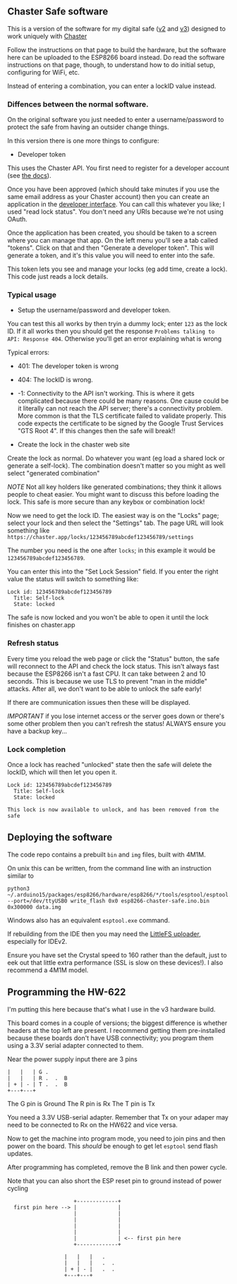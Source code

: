 ## Chaster Safe software

This is a version of the software for my digital safe ([v2](https://bdsm.spuddy.org/writings/Safe_v2/) and [v3](https://bdsm.spuddy.org/writings/Safe_v3/))
designed to work uniquely with [Chaster](https://chaster.app)

Follow the instructions on that page to build the hardware, but the software
here can be uploaded to the ESP8266 board instead.  Do read the software
instructions on that page, though, to understand how to do initial setup,
configuring for WiFi, etc.

Instead of entering a combination, you can enter a lockID value
instead.

### Diffences between the normal software.

On the original software you just needed to enter a username/password
to protect the safe from having an outsider change things.

In this version there is one more things to configure:

* Developer token

This uses the Chaster API.  You first need to register for a developer
account (see [the docs](https://chaster.app/developers)).

Once you have been approved (which should take minutes if you use the
same email address as your Chaster account) then you can create an
application in the [developer interface](https://chaster.app/developers/applications).
You can call this whatever you like; I used "read lock status".  You don't
need any URIs because we're not using OAuth.

Once the application has been created, you should be taken to a screen
where you can manage that app.  On the left menu you'll see a tab called
"tokens".  Click on that and then "Generate a developer token".  This
will generate a token, and it's this value you will need to enter into
the safe.  

This token lets you see and manage your locks (eg add time, create a lock).
This code just reads a lock details.

### Typical usage

* Setup the username/password and developer token.

You can test this all works by then tryin a dummy lock; enter `123` as
the lock ID.  If it all works then you should get the response
`Problems talking to API: Response 404`.  Otherwise
you'll get an error explaining what is wrong

Typical errors:

* 401: The developer token is wrong
* 404: The lockID is wrong.
* -1: Connectivity to the API isn't working.  This is where it gets
complicated because there could be many reasons.  One cause could be
it literally can not reach the API server; there's a connectivity
problem.  More common is that the TLS certificate failed to validate
properly.  This code expects the certificate to be signed by the 
Google Trust Services "GTS Root 4".  If this changes then the safe
will break!!

* Create the lock in the chaster web site

Create the lock as normal.  Do whatever you want (eg load a shared lock
or generate a self-lock).  The combination doesn't matter so you might as
well select "generated combination"

*NOTE* Not all key holders like generated combinations; they think it
allows people to cheat easier.  You might want to discuss this before
loading the lock.  This safe is more secure than any keybox or combination
lock!

Now we need to get the lock ID.  The easiest way is on the "Locks" page;
select your lock and then select the "Settings" tab.  The page URL will
look something like `https://chaster.app/locks/123456789abcdef123456789/settings`

The number you need is the one after `locks`; in this example it would be
`123456789abcdef123456789`.

You can enter this into the "Set Lock Session" field.  If you enter the
right value the status will switch to something like:

```
Lock id: 123456789abcdef123456789
  Title: Self-lock
  State: locked
```

The safe is now locked and you won't be able to open it until the lock
finishes on chaster.app

### Refresh status

Every time you reload the web page or click the "Status" button, the
safe will reconnect to the API and check the lock status.  This isn't
always fast because the ESP8266 isn't a fast CPU.  It can take between
2 and 10 seconds.  This is because we use TLS to prevent "man in the
middle" attacks.  After all, we don't want to be able to unlock the
safe early!

If there are communication issues then these will be displayed.

*IMPORTANT* if you lose internet access or the server goes down or
there's some other problem then you can't refresh the status!
ALWAYS ensure you have a backup key...

### Lock completion

Once a lock has reached "unlocked" state then the safe will delete
the lockID, which will then let you open it.

```
Lock id: 123456789abcdef123456789
  Title: Self-lock
  State: locked

This lock is now available to unlock, and has been removed from the safe
```

## Deploying the software

The code repo contains a prebuilt `bin` and `img` files, built with 4M1M.

On unix this can be written, from the command line with an instruction
similar to
```
python3 ~/.arduino15/packages/esp8266/hardware/esp8266/*/tools/esptool/esptool.py --port=/dev/ttyUSB0 write_flash 0x0 esp8266-chaster-safe.ino.bin 0x300000 data.img
```

Windows also has an equivalent `esptool.exe` command.

If rebuilding from the IDE then you may need the [LittleFS uploader](https://github.com/earlephilhower/arduino-littlefs-upload), especially for IDEv2.

Ensure you have set the Crystal speed to 160 rather than the default, just
to eek out that little extra performance (SSL is slow on these devices!).
I also recommend a 4M1M model.


## Programming the HW-622

I'm putting this here because that's what I use in the v3 hardware build.

This board comes in a couple of versions; the biggest difference is
whether headers at the top left are present. I recommend getting them
pre-installed because these boards don't have USB connectivity; you
program them using a 3.3V serial adapter connected to them.

Near the power supply input there are 3 pins

```
|   |   | G .
|   |   | R .  .  B
| + | - | T .  .  B
+---+---+
```

The G pin is Ground
The R pin is Rx
The T pin is Tx

You need a 3.3V USB-serial adapter.   Remember that Tx on your adaper may
need to be connected to Rx on the HW622 and vice versa.

Now to get the machine into program mode, you need to join pins and then
power on the board.  This _should_ be enough to get let `esptool` send
flash updates.

After programming has completed, remove the B link and then power cycle.

Note that you can also short the ESP reset pin to ground instead of
power cycling

```
                     +-------------+
  first pin here --> |             |
                     |             |
                     |             |
                     |             |
                     |             |
                     |             | <-- first pin here
                     +-------------+

                  |   |   |   .
                  |   |   |   .  .
                  | + | - |   .  .
                  +---+---+
```

